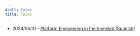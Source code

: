```yaml
---
draft: false
title: Talks
---
```


- 2024/05/31 - <a href="https://www.youtube.com/live/5i9chZj3bRo?feature=shared" target="_blank">Platform Engineering in the homelab (Spanish)</a>